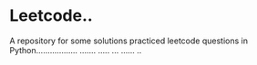 # Leetcode..
A repository for some solutions practiced leetcode questions in Python.................. ....... ..... ... ...... ..
